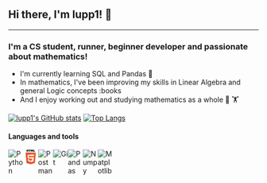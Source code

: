 <!--    Headings    -->

## Hi there, I'm **lupp1!** :wave: 
___
### **I'm a CS student, runner, beginner developer and passionate about mathematics!**

* I'm currently learning SQL and Pandas :seedling:  
* In mathematics, I've been improving my skills in Linear Algebra and general Logic concepts :books
* And I enjoy working out and studying mathematics as a whole :runner: :weight_lifting:

[![lupp1's GitHub stats](https://github-readme-stats.vercel.app/api?username=lupp1)](https://github.com/anuraghazra/github-readme-stats) [![Top Langs](https://github-readme-stats.vercel.app/api/top-langs/?username=lupp1)](https://github.com/anuraghazra/github-readme-stats)

#### **Languages and tools**

<img align="left" alt="Python" width="30px" src="https://www.marinedatascience.co/img/software/logo_python.png" />

<img align="left" alt="HTML" width="30px" src="https://raw.githubusercontent.com/devicons/devicon/master/icons/html5/html5-original-wordmark.svg" />

<img align="left" alt="Postman" width="30px" src="https://img4.orsoon.com:8901/ico/202105/14080132_d1f510076a.png" />

<img align="left" alt="Git" width="30px" src="https://hackthestuff.com/uploads/subCategories/logo-git.png" />

<img align="left" alt="Pandas" width="30px" src="https://upload.wikimedia.org/wikipedia/commons/thumb/2/22/Pandas_mark.svg/1200px-Pandas_mark.svg.png" />

<img align="left" alt="Numpy" width="30px" src="https://user-images.githubusercontent.com/67586773/105040771-43887300-5a88-11eb-9f01-bee100b9ef22.png" />


<img align="left" alt="Matplotlib" width="30px" src="https://upload.wikimedia.org/wikipedia/commons/thumb/0/01/Created_with_Matplotlib-logo.svg/2048px-Created_with_Matplotlib-logo.svg.png" />
